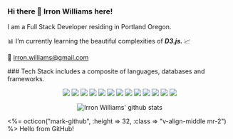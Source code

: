  
### Hi there 👋 Irron Williams here!  
I am a Full Stack Developer residing in Portland Oregon. 

📊 I’m currently learning the beautiful complexities of ***D3.js.*** 📈

📧 irron.williams@gmail.com

<div class="text-white bg-gray-dark mb-2">
  ### Tech Stack includes a composite of languages, databases and frameworks.  
</div>

<p></p>

<p></p>
<div align="center">
<img src="https://img.shields.io/badge/node.js%20-%2343853D.svg"/>
<img src="https://img.shields.io/badge/javascript%20-%23323330.svg"/>
<img src="https://img.shields.io/badge/python%20-%2314354C.svg"/>
<img src="https://img.shields.io/badge/html5%20-%23E34F26.svg"/>
<img src="https://img.shields.io/badge/css3%20-%231572B6.svg"/>
<img src="https://img.shields.io/badge/react%20-%2320232a.svg"/>
<img src="https://img.shields.io/badge/vuejs%20-%2335495e.svg"/>
<img src="https://img.shields.io/badge/tailwindcss%20-%2338B2AC.svg"/>
<img src="https://img.shields.io/badge/bootstrap%20-%23563D7C.svg"/>
<img src="https://img.shields.io/badge/django%20-%23092E20.svg"/>
<img src="https://img.shields.io/badge/heroku%20-%23430098.svg"/>
<img src="https://img.shields.io/badge/mysql-%2300f.svg"/>
<img src ="https://img.shields.io/badge/MongoDB-%234ea94b.svg"/>
 <p></p>


 ![Irron Williams' github stats](https://github-readme-stats.vercel.app/api?username=irronwilliams&theme=ayu-mirage&show_icons=true)
 
</div>
<span class="anim-fade-in"><%= octicon("mark-github", :height => 32, :class => "v-align-middle mr-2") %> Hello from GitHub!</span>





<!--
**IrronWilliams/IrronWilliams** is a ✨ _special_ ✨ repository because its `README.md` (this file) appears on your GitHub profile.

Here are some ideas to get you started:
@octocat :+1: This PR looks great - it's ready to merge! :shipit:
- 🔭 I’m currently working on ...
- 🌱 I’m currently learning ...
- 👯 I’m looking to collaborate on ...
- 🤔 I’m looking for help with ...
- 💬 Ask me about ...
- 📫 How to reach me: ...
- 😄 Pronouns: ...
- ⚡ Fun fact: ...
-->
